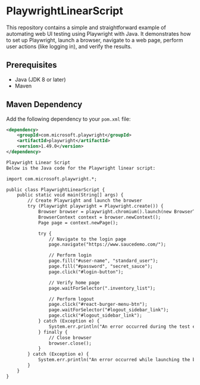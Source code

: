 # PlaywrightLinearScript

This repository contains a simple and straightforward example of automating web UI testing using Playwright with Java. It demonstrates how to set up Playwright, launch a browser, navigate to a web page, perform user actions (like logging in), and verify the results.

## Prerequisites

- Java (JDK 8 or later)
- Maven

## Maven Dependency

Add the following dependency to your `pom.xml` file:

```xml
<dependency>
    <groupId>com.microsoft.playwright</groupId>
    <artifactId>playwright</artifactId>
    <version>1.49.0</version>
</dependency>

Playwright Linear Script
Below is the Java code for the Playwright linear script:

import com.microsoft.playwright.*;

public class PlaywrightLinearScript {
    public static void main(String[] args) {
        // Create Playwright and launch the browser
        try (Playwright playwright = Playwright.create()) {
            Browser browser = playwright.chromium().launch(new BrowserType.LaunchOptions().setHeadless(false));
            BrowserContext context = browser.newContext();
            Page page = context.newPage();

            try {
                // Navigate to the login page
                page.navigate("https://www.saucedemo.com/");

                // Perform login
                page.fill("#user-name", "standard_user");
                page.fill("#password", "secret_sauce");
                page.click("#login-button");

                // Verify home page
                page.waitForSelector(".inventory_list");

                // Perform logout
                page.click("#react-burger-menu-btn");
                page.waitForSelector("#logout_sidebar_link");
                page.click("#logout_sidebar_link");
            } catch (Exception e) {
                System.err.println("An error occurred during the test execution: " + e.getMessage());
            } finally {
                // Close browser
                browser.close();
            }
        } catch (Exception e) {
            System.err.println("An error occurred while launching the browser: " + e.getMessage());
        }
    }
}



